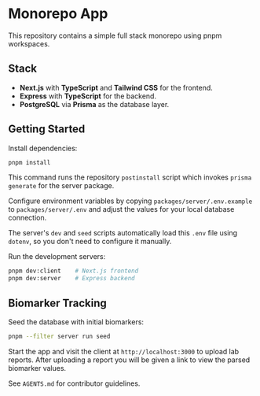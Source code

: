 # Monorepo App

This repository contains a simple full stack monorepo using pnpm workspaces.

## Stack

- **Next.js** with **TypeScript** and **Tailwind CSS** for the frontend.
- **Express** with **TypeScript** for the backend.
- **PostgreSQL** via **Prisma** as the database layer.

## Getting Started

Install dependencies:

```bash
pnpm install
```

This command runs the repository `postinstall` script which invokes
`prisma generate` for the server package.

Configure environment variables by copying
`packages/server/.env.example` to `packages/server/.env` and adjust
the values for your local database connection.

The server's `dev` and `seed` scripts automatically load this `.env` file
using `dotenv`, so you don't need to configure it manually.

Run the development servers:

```bash
pnpm dev:client    # Next.js frontend
pnpm dev:server    # Express backend
```

## Biomarker Tracking

Seed the database with initial biomarkers:

```bash
pnpm --filter server run seed
```

Start the app and visit the client at `http://localhost:3000` to upload lab reports.
After uploading a report you will be given a link to view the parsed biomarker values.

See `AGENTS.md` for contributor guidelines.
